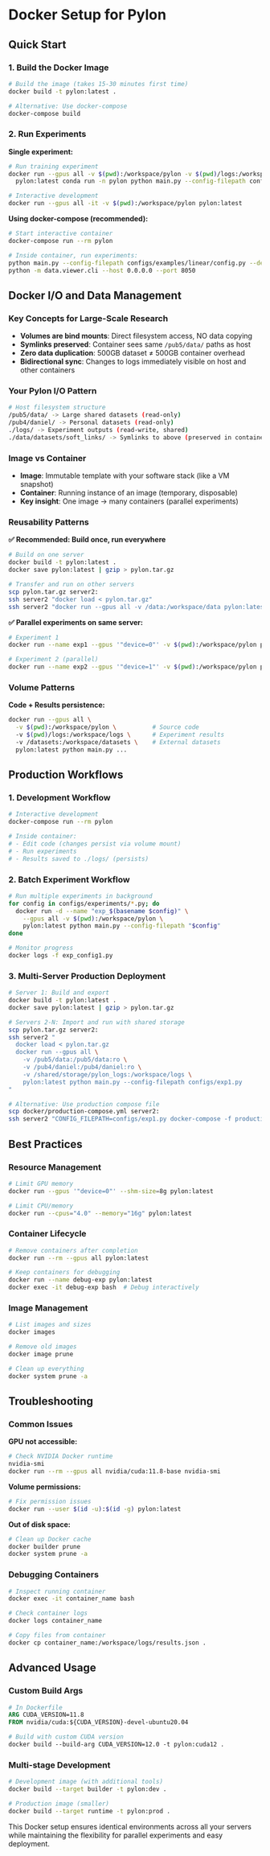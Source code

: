 # Docker Setup for Pylon

## Quick Start

### 1. Build the Docker Image
```bash
# Build the image (takes 15-30 minutes first time)
docker build -t pylon:latest .

# Alternative: Use docker-compose 
docker-compose build
```

### 2. Run Experiments

**Single experiment:**
```bash
# Run training experiment
docker run --gpus all -v $(pwd):/workspace/pylon -v $(pwd)/logs:/workspace/logs \
  pylon:latest conda run -n pylon python main.py --config-filepath configs/examples/linear/config.py

# Interactive development
docker run --gpus all -it -v $(pwd):/workspace/pylon pylon:latest
```

**Using docker-compose (recommended):**
```bash
# Start interactive container
docker-compose run --rm pylon

# Inside container, run experiments:
python main.py --config-filepath configs/examples/linear/config.py --debug
python -m data.viewer.cli --host 0.0.0.0 --port 8050
```

## Docker I/O and Data Management

### Key Concepts for Large-Scale Research
- **Volumes are bind mounts**: Direct filesystem access, NO data copying
- **Symlinks preserved**: Container sees same `/pub5/data/` paths as host
- **Zero data duplication**: 500GB dataset ≠ 500GB container overhead
- **Bidirectional sync**: Changes to logs immediately visible on host and other containers

### Your Pylon I/O Pattern
```bash
# Host filesystem structure
/pub5/data/ -> Large shared datasets (read-only)
/pub4/daniel/ -> Personal datasets (read-only)  
./logs/ -> Experiment outputs (read-write, shared)
./data/datasets/soft_links/ -> Symlinks to above (preserved in container)
```

### Image vs Container
- **Image**: Immutable template with your software stack (like a VM snapshot)
- **Container**: Running instance of an image (temporary, disposable)
- **Key insight**: One image → many containers (parallel experiments)

### Reusability Patterns

**✅ Recommended: Build once, run everywhere**
```bash
# Build on one server
docker build -t pylon:latest .
docker save pylon:latest | gzip > pylon.tar.gz

# Transfer and run on other servers
scp pylon.tar.gz server2:
ssh server2 "docker load < pylon.tar.gz"
ssh server2 "docker run --gpus all -v /data:/workspace/data pylon:latest python main.py ..."
```

**✅ Parallel experiments on same server:**
```bash
# Experiment 1
docker run --name exp1 --gpus '"device=0"' -v $(pwd):/workspace/pylon pylon:latest python main.py --config configs/exp1.py

# Experiment 2 (parallel)
docker run --name exp2 --gpus '"device=1"' -v $(pwd):/workspace/pylon pylon:latest python main.py --config configs/exp2.py
```

### Volume Patterns

**Code + Results persistence:**
```bash
docker run --gpus all \
  -v $(pwd):/workspace/pylon \          # Source code
  -v $(pwd)/logs:/workspace/logs \      # Experiment results  
  -v /datasets:/workspace/datasets \    # External datasets
  pylon:latest python main.py ...
```

## Production Workflows

### 1. Development Workflow
```bash
# Interactive development
docker-compose run --rm pylon

# Inside container:
# - Edit code (changes persist via volume mount)
# - Run experiments 
# - Results saved to ./logs/ (persists)
```

### 2. Batch Experiment Workflow
```bash
# Run multiple experiments in background
for config in configs/experiments/*.py; do
  docker run -d --name "exp_$(basename $config)" \
    --gpus all -v $(pwd):/workspace/pylon \
    pylon:latest python main.py --config-filepath "$config"
done

# Monitor progress
docker logs -f exp_config1.py
```

### 3. Multi-Server Production Deployment
```bash
# Server 1: Build and export
docker build -t pylon:latest .
docker save pylon:latest | gzip > pylon.tar.gz

# Servers 2-N: Import and run with shared storage
scp pylon.tar.gz server2:
ssh server2 "
  docker load < pylon.tar.gz
  docker run --gpus all \
    -v /pub5/data:/pub5/data:ro \
    -v /pub4/daniel:/pub4/daniel:ro \
    -v /shared/storage/pylon_logs:/workspace/logs \
    pylon:latest python main.py --config-filepath configs/exp1.py
"

# Alternative: Use production compose file
scp docker/production-compose.yml server2:
ssh server2 "CONFIG_FILEPATH=configs/exp1.py docker-compose -f production-compose.yml up pylon-experiment"
```

## Best Practices

### Resource Management
```bash
# Limit GPU memory
docker run --gpus '"device=0"' --shm-size=8g pylon:latest

# Limit CPU/memory
docker run --cpus="4.0" --memory="16g" pylon:latest
```

### Container Lifecycle
```bash
# Remove containers after completion
docker run --rm --gpus all pylon:latest

# Keep containers for debugging
docker run --name debug-exp pylon:latest
docker exec -it debug-exp bash  # Debug interactively
```

### Image Management
```bash
# List images and sizes
docker images

# Remove old images
docker image prune

# Clean up everything
docker system prune -a
```

## Troubleshooting

### Common Issues

**GPU not accessible:**
```bash
# Check NVIDIA Docker runtime
nvidia-smi
docker run --rm --gpus all nvidia/cuda:11.8-base nvidia-smi
```

**Volume permissions:**
```bash
# Fix permission issues
docker run --user $(id -u):$(id -g) pylon:latest
```

**Out of disk space:**
```bash
# Clean up Docker cache
docker builder prune
docker system prune -a
```

### Debugging Containers
```bash
# Inspect running container
docker exec -it container_name bash

# Check container logs
docker logs container_name

# Copy files from container
docker cp container_name:/workspace/logs/results.json .
```

## Advanced Usage

### Custom Build Args
```dockerfile
# In Dockerfile
ARG CUDA_VERSION=11.8
FROM nvidia/cuda:${CUDA_VERSION}-devel-ubuntu20.04

# Build with custom CUDA version
docker build --build-arg CUDA_VERSION=12.0 -t pylon:cuda12 .
```

### Multi-stage Development
```bash
# Development image (with additional tools)
docker build --target builder -t pylon:dev .

# Production image (smaller)
docker build --target runtime -t pylon:prod .
```

This Docker setup ensures identical environments across all your servers while maintaining the flexibility for parallel experiments and easy deployment.
